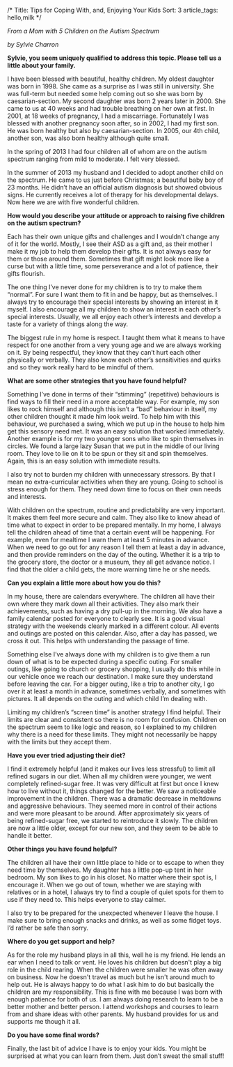 /*
Title: Tips for Coping With, and, Enjoying Your Kids
Sort: 3
article_tags: hello,milk
*/

*From a Mom with 5 Children on the Autism Spectrum*

*by Sylvie Charron*

**Sylvie, you seem uniquely qualified to address this topic. Please tell us a little about your family.**

I have been blessed with beautiful, healthy children. My oldest daughter was born in 1998. She came as a surprise as I was still in university. She was full-term but needed some help coming out so she was born by caesarian-section. My second daughter was born 2 years later in 2000. She came to us at 40 weeks and had trouble breathing on her own at first. In 2001, at 18 weeks of pregnancy, I had a miscarriage. Fortunately I was blessed with another pregnancy soon after, so in 2002, I had my first son. He was born healthy but also by caesarian-section. In 2005, our 4th child, another son, was also born healthy although quite small.

In the spring of 2013 I had four children all of whom are on the autism spectrum ranging from mild to moderate. I felt very blessed.

In the summer of 2013 my husband and I decided to adopt another child on the spectrum. He came to us just before Christmas; a beautiful baby boy of 23 months. He didn’t have an official autism diagnosis but showed obvious signs. He currently receives a lot of therapy for his developmental delays. Now here we are with five wonderful children.

**How would you describe your attitude or approach to raising five children on the autism spectrum?**

Each has their own unique gifts and challenges and I wouldn’t change any of it for the world. Mostly, I see their ASD as a gift and, as their mother I make it my job to help them develop their gifts. It is not always easy for them or those around them. Sometimes that gift might look more like a curse but with a little time, some perseverance and a lot of patience, their gifts flourish.

The one thing I’ve never done for my children is to try to make them “normal”. For sure I want them to fit in and be happy, but as themselves. I always try to encourage their special interests by showing an interest in it myself. I also encourage all my children to show an interest in each other’s special interests. Usually, we all enjoy each other’s interests and develop a taste for a variety of things along the way.

The biggest rule in my home is respect. I taught them what it means to have respect for one another from a very young age and we are always working on it. By being respectful, they know that they can’t hurt each other physically or verbally. They also know each other’s sensitivities and quirks and so they work really hard to be mindful of them.

**What are some other strategies that you have found helpful?**

Something I’ve done in terms of their “stimming” (repetitive) behaviours is find ways to fill their need in a more acceptable way. For example, my son likes to rock himself and although this isn’t a “bad” behaviour in itself, my other children thought it made him look weird. To help him with this behaviour, we purchased a swing, which we put up in the house to help him get this sensory need met. It was an easy solution that worked immediately. Another example is for my two younger sons who like to spin themselves in circles. We found a large lazy Susan that we put in the middle of our living room. They love to lie on it to be spun or they sit and spin themselves. Again, this is an easy solution with immediate results.

I also try not to burden my children with unnecessary stressors. By that I mean no extra-curricular activities when they are young. Going to school is stress enough for them. They need down time to focus on their own needs and interests.

With children on the spectrum, routine and predictability are very important. It makes them feel more secure and calm. They also like to know ahead of time what to expect in order to be prepared mentally. In my home, I always tell the children ahead of time that a certain event will be happening. For example, even for mealtime I warn them at least 5 minutes in advance. When we need to go out for any reason I tell them at least a day in advance, and then provide reminders on the day of the outing. Whether it is a trip to the grocery store, the doctor or a museum, they all get advance notice. I find that the older a child gets, the more warning time he or she needs.

**Can you explain a little more about how you do this?**

In my house, there are calendars everywhere. The children all have their own where they mark down all their activities. They also mark their achievements, such as having a dry pull-up in the morning. We also have a family calendar posted for everyone to clearly see. It is a good visual strategy with the weekends clearly marked in a different colour. All events and outings are posted on this calendar. Also, after a day has passed, we cross it out. This helps with understanding the passage of time.

Something else I’ve always done with my children is to give them a run down of what is to be expected during a specific outing. For smaller outings, like going to church or grocery shopping, I usually do this while in our vehicle once we reach our destination. I make sure they understand before leaving the car. For a bigger outing, like a trip to another city, I go over it at least a month in advance, sometimes verbally, and sometimes with pictures. It all depends on the outing and which child I’m dealing with.

Limiting my children’s “screen time” is another strategy I find helpful. Their limits are clear and consistent so there is no room for confusion. Children on the spectrum seem to like logic and reason, so I explained to my children why there is a need for these limits. They might not necessarily be happy with the limits but they accept them.

**Have you ever tried adjusting their diet?**

I find it extremely helpful (and it makes our lives less stressful) to limit all refined sugars in our diet. When all my children were younger, we went completely refined-sugar free. It was very difficult at first but once I knew how to live without it, things changed for the better. We saw a noticeable improvement in the children. There was a dramatic decrease in meltdowns and aggressive behaviours. They seemed more in control of their actions and were more pleasant to be around. After approximately six years of being refined-sugar free, we started to reintroduce it slowly. The children are now a little older, except for our new son, and they seem to be able to handle it better.

**Other things you have found helpful?**

The children all have their own little place to hide or to escape to when they need time by themselves. My daughter has a little pop-up tent in her bedroom. My son likes to go in his closet. No matter where their spot is, I encourage it. When we go out of town, whether we are staying with relatives or in a hotel, I always try to find a couple of quiet spots for them to use if they need to. This helps everyone to stay calmer.

I also try to be prepared for the unexpected whenever I leave the house. I make sure to bring enough snacks and drinks, as well as some fidget toys. I’d rather be safe than sorry.

**Where do you get support and help?**

As for the role my husband plays in all this, well he is my friend. He lends an ear when I need to talk or vent. He loves his children but doesn't play a big role in the child rearing. When the children were smaller he was often away on business. Now he doesn't travel as much but he isn't around much to help out. He is always happy to do what I ask him to do but basically the children are my responsibility. This is fine with me because I was born with enough patience for both of us. I am always doing research to learn to be a better mother and better person. I attend workshops and courses to learn from and share ideas with other parents. My husband provides for us and supports me though it all.

**Do you have some final words?**

Finally, the last bit of advice I have is to enjoy your kids. You might be surprised at what you can learn from them. Just don’t sweat the small stuff!
